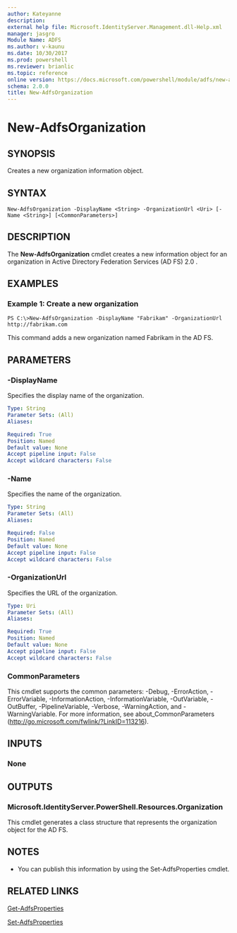 ```yaml
---
author: Kateyanne
description: 
external help file: Microsoft.IdentityServer.Management.dll-Help.xml
manager: jasgro
Module Name: ADFS
ms.author: v-kaunu
ms.date: 10/30/2017
ms.prod: powershell
ms.reviewer: brianlic
ms.topic: reference
online version: https://docs.microsoft.com/powershell/module/adfs/new-adfsorganization?view=windowsserver2012r2-ps&wt.mc_id=ps-gethelp
schema: 2.0.0
title: New-AdfsOrganization
---
```


# New-AdfsOrganization

## SYNOPSIS
Creates a new organization information object.

## SYNTAX

```
New-AdfsOrganization -DisplayName <String> -OrganizationUrl <Uri> [-Name <String>] [<CommonParameters>]
```

## DESCRIPTION
The **New-AdfsOrganization** cmdlet creates a new information object for an organization in  Active Directory Federation Services (AD FS) 2.0 .

## EXAMPLES

### Example 1: Create a new organization
```
PS C:\>New-AdfsOrganization -DisplayName "Fabrikam" -OrganizationUrl http://fabrikam.com
```

This command adds a new organization named Fabrikam in the AD FS.

## PARAMETERS

### -DisplayName
Specifies the display name of the organization.

```yaml
Type: String
Parameter Sets: (All)
Aliases: 

Required: True
Position: Named
Default value: None
Accept pipeline input: False
Accept wildcard characters: False
```

### -Name
Specifies the name of the organization.

```yaml
Type: String
Parameter Sets: (All)
Aliases: 

Required: False
Position: Named
Default value: None
Accept pipeline input: False
Accept wildcard characters: False
```

### -OrganizationUrl
Specifies the URL of the organization.

```yaml
Type: Uri
Parameter Sets: (All)
Aliases: 

Required: True
Position: Named
Default value: None
Accept pipeline input: False
Accept wildcard characters: False
```

### CommonParameters
This cmdlet supports the common parameters: -Debug, -ErrorAction, -ErrorVariable, -InformationAction, -InformationVariable, -OutVariable, -OutBuffer, -PipelineVariable, -Verbose, -WarningAction, and -WarningVariable. For more information, see about_CommonParameters (http://go.microsoft.com/fwlink/?LinkID=113216).

## INPUTS

### None

## OUTPUTS

### Microsoft.IdentityServer.PowerShell.Resources.Organization
This cmdlet generates a class structure that represents the organization object for the AD FS.

## NOTES
* You can publish this information by using the Set-AdfsProperties cmdlet.

## RELATED LINKS

[Get-AdfsProperties](./Get-AdfsProperties.md)

[Set-AdfsProperties](./Set-AdfsProperties.md)

